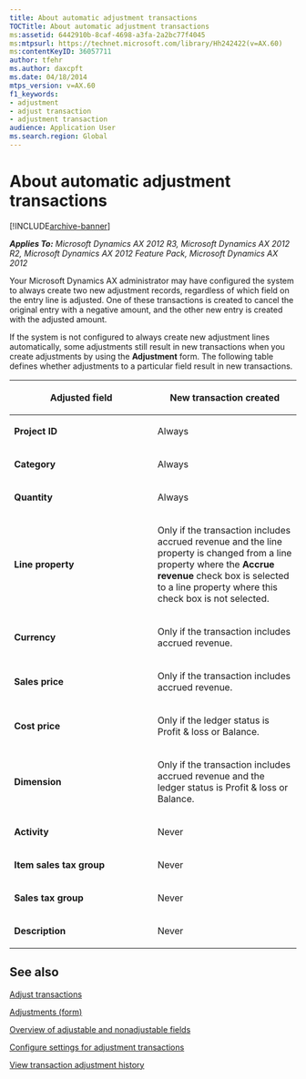 ```yaml
---
title: About automatic adjustment transactions
TOCTitle: About automatic adjustment transactions
ms:assetid: 6442910b-8caf-4698-a3fa-2a2bc77f4045
ms:mtpsurl: https://technet.microsoft.com/library/Hh242422(v=AX.60)
ms:contentKeyID: 36057711
author: tfehr
ms.author: daxcpft
ms.date: 04/18/2014
mtps_version: v=AX.60
f1_keywords:
- adjustment
- adjust transaction
- adjustment transaction
audience: Application User
ms.search.region: Global
---
```


# About automatic adjustment transactions 


[!INCLUDE[archive-banner](includes/archive-banner.md)]


_**Applies To:** Microsoft Dynamics AX 2012 R3, Microsoft Dynamics AX 2012 R2, Microsoft Dynamics AX 2012 Feature Pack, Microsoft Dynamics AX 2012_

Your Microsoft Dynamics AX administrator may have configured the system to always create two new adjustment records, regardless of which field on the entry line is adjusted. One of these transactions is created to cancel the original entry with a negative amount, and the other new entry is created with the adjusted amount.

If the system is not configured to always create new adjustment lines automatically, some adjustments still result in new transactions when you create adjustments by using the **Adjustment** form. The following table defines whether adjustments to a particular field result in new transactions.

<table>
<colgroup>
<col style="width: 50%" />
<col style="width: 50%" />
</colgroup>
<thead>
<tr class="header">
<th><p><strong>Adjusted field</strong></p></th>
<th><p><strong>New transaction created</strong></p></th>
</tr>
</thead>
<tbody>
<tr class="odd">
<td><p><strong>Project ID</strong></p></td>
<td><p>Always</p></td>
</tr>
<tr class="even">
<td><p><strong>Category</strong></p></td>
<td><p>Always</p></td>
</tr>
<tr class="odd">
<td><p><strong>Quantity</strong></p></td>
<td><p>Always</p></td>
</tr>
<tr class="even">
<td><p><strong>Line property</strong></p></td>
<td><p>Only if the transaction includes accrued revenue and the line property is changed from a line property where the <strong>Accrue revenue</strong> check box is selected to a line property where this check box is not selected.</p></td>
</tr>
<tr class="odd">
<td><p><strong>Currency</strong></p></td>
<td><p>Only if the transaction includes accrued revenue.</p></td>
</tr>
<tr class="even">
<td><p><strong>Sales price</strong></p></td>
<td><p>Only if the transaction includes accrued revenue.</p></td>
</tr>
<tr class="odd">
<td><p><strong>Cost price</strong></p></td>
<td><p>Only if the ledger status is Profit &amp; loss or Balance.</p></td>
</tr>
<tr class="even">
<td><p><strong>Dimension</strong></p></td>
<td><p>Only if the transaction includes accrued revenue and the ledger status is Profit &amp; loss or Balance.</p></td>
</tr>
<tr class="odd">
<td><p><strong>Activity</strong></p></td>
<td><p>Never</p></td>
</tr>
<tr class="even">
<td><p><strong>Item sales tax group</strong></p></td>
<td><p>Never</p></td>
</tr>
<tr class="odd">
<td><p><strong>Sales tax group</strong></p></td>
<td><p>Never</p></td>
</tr>
<tr class="even">
<td><p><strong>Description</strong></p></td>
<td><p>Never</p></td>
</tr>
</tbody>
</table>


## See also

[Adjust transactions](adjust-transactions.md)

[Adjustments (form)](https://technet.microsoft.com/library/aa553205\(v=ax.60\))

[Overview of adjustable and nonadjustable fields](overview-of-adjustable-and-nonadjustable-fields.md)

[Configure settings for adjustment transactions](configure-settings-for-adjustment-transactions.md)

[View transaction adjustment history](view-transaction-adjustment-history.md)

  


